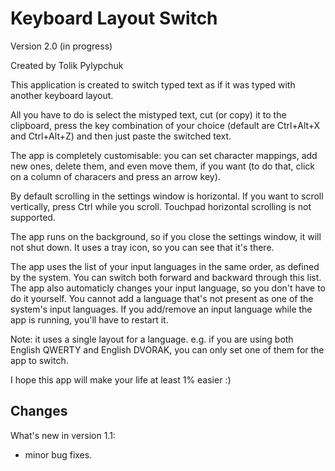 # Keyboard Layout Switch

Version 2.0 (in progress)

Created by Tolik Pylypchuk

This application is created to switch typed text as if it was typed with another keyboard layout.

All you have to do is select the mistyped text, cut (or copy) it to the clipboard, press the key combination of your choice (default are Ctrl+Alt+X and Ctrl+Alt+Z) and then just paste the switched text.

The app is completely customisable: you can set character mappings, add new ones, delete them, and even move them, if you want (to do that, click on a column of characers and press an arrow key).

By default scrolling in the settings window is horizontal. If you want to scroll vertically, press Ctrl while you scroll. Touchpad horizontal scrolling is not supported.

The app runs on the background, so if you close the settings window, it will not shut down. It uses a tray icon, so you can see that it's there.

The app uses the list of your input languages in the same order, as defined by the system. You can switch both forward and backward through this list. The app also automaticly changes your input language, so you don't have to do it yourself. You cannot add a language that's not present as one of the system's input languages.
If you add/remove an input language while the app is running, you'll have to restart it.

Note: it uses a single layout for a language. e.g. if you are using both English QWERTY and English DVORAK, you can only set one of them for the app to switch.

I hope this app will make your life at least 1% easier :)

## Changes

What's new in version 1.1:
- minor bug fixes.
